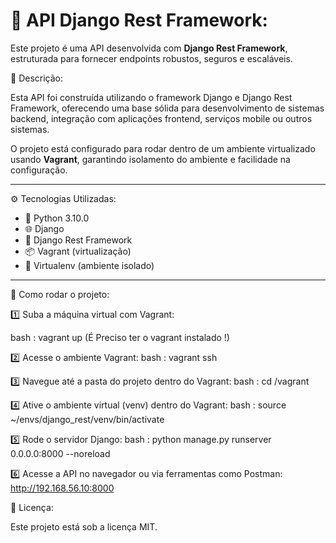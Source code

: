 # 🚀 API Django Rest Framework:

Este projeto é uma API desenvolvida com **Django Rest Framework**, estruturada para fornecer endpoints robustos, seguros e escaláveis.

📑 Descrição:

Esta API foi construída utilizando o framework Django e Django Rest Framework, oferecendo uma base sólida para desenvolvimento de sistemas backend, integração com aplicações frontend, serviços mobile ou outros sistemas.

O projeto está configurado para rodar dentro de um ambiente virtualizado usando **Vagrant**, garantindo isolamento do ambiente e facilidade na configuração.

---

⚙️ Tecnologias Utilizadas:

- 🐍 Python 3.10.0
- 🌐 Django
- 🔗 Django Rest Framework
- 📦 Vagrant (virtualização)
- 🔧 Virtualenv (ambiente isolado)

---

🚀 Como rodar o projeto:

1️⃣ Suba a máquina virtual com Vagrant:

bash : vagrant up (É Preciso ter o vagrant instalado !)

2️⃣ Acesse o ambiente Vagrant:
bash : vagrant ssh

3️⃣ Navegue até a pasta do projeto dentro do Vagrant:
bash : cd /vagrant

4️⃣ Ative o ambiente virtual (venv) dentro do Vagrant:
bash : source ~/envs/django_rest/venv/bin/activate

5️⃣ Rode o servidor Django:
bash : python manage.py runserver 0.0.0.0:8000 --noreload

6️⃣ Acesse a API no navegador ou via ferramentas como Postman:
http://192.168.56.10:8000

📄 Licença:

Este projeto está sob a licença MIT.
